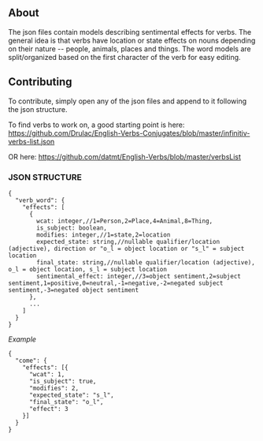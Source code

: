 ## About
The json files contain models describing sentimental effects for verbs. The general idea is that verbs have location or state effects on nouns depending on their nature -- people, animals, places and things.
The word models are split/organized based on the first character of the verb for easy editing.

## Contributing

To contribute, simply open any of the json files and append to it following the json structure. 

To find verbs to work on, a good starting point is here: https://github.com/Drulac/English-Verbs-Conjugates/blob/master/infinitiv-verbs-list.json

OR here: https://github.com/datmt/English-Verbs/blob/master/verbsList

### JSON STRUCTURE

    {
      "verb_word": {
        "effects": [
          {
            wcat: integer,//1=Person,2=Place,4=Animal,8=Thing,
            is_subject: boolean,
            modifies: integer,//1=state,2=location
            expected_state: string,//nullable qualifier/location (adjective), direction or "o_l = object location or "s_l" = subject location
            final_state: string,//nullable qualifier/location (adjective), o_l = object location, s_l = subject location
            sentimental_effect: integer,//3=object sentiment,2=subject sentiment,1=positive,0=neutral,-1=negative,-2=negated subject sentiment,-3=negated object sentiment
          },
          ...
        ]
      }
    }

*Example*

    {
      "come": {
        "effects": [{
          "wcat": 1,
          "is_subject": true,
          "modifies": 2,
          "expected_state": "s_l",
          "final_state": "o_l",
          "effect": 3
        }]
      }
    }
